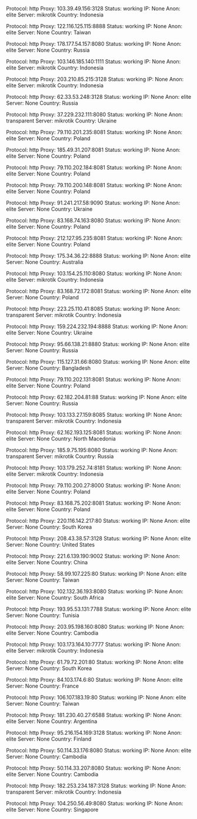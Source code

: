 Protocol: http
Proxy: 103.39.49.156:3128
Status: working
IP: None
Anon: elite
Server: mikrotik
Country: Indonesia

Protocol: http
Proxy: 122.116.125.115:8888
Status: working
IP: None
Anon: elite
Server: None
Country: Taiwan

Protocol: http
Proxy: 178.177.54.157:8080
Status: working
IP: None
Anon: elite
Server: None
Country: Russia

Protocol: http
Proxy: 103.146.185.140:1111
Status: working
IP: None
Anon: elite
Server: mikrotik
Country: Indonesia

Protocol: http
Proxy: 203.210.85.215:3128
Status: working
IP: None
Anon: elite
Server: mikrotik
Country: Indonesia

Protocol: http
Proxy: 62.33.53.248:3128
Status: working
IP: None
Anon: elite
Server: None
Country: Russia

Protocol: http
Proxy: 37.229.232.111:8080
Status: working
IP: None
Anon: transparent
Server: mikrotik
Country: Ukraine

Protocol: http
Proxy: 79.110.201.235:8081
Status: working
IP: None
Anon: elite
Server: None
Country: Poland

Protocol: http
Proxy: 185.49.31.207:8081
Status: working
IP: None
Anon: elite
Server: None
Country: Poland

Protocol: http
Proxy: 79.110.202.184:8081
Status: working
IP: None
Anon: elite
Server: None
Country: Poland

Protocol: http
Proxy: 79.110.200.148:8081
Status: working
IP: None
Anon: elite
Server: None
Country: Poland

Protocol: http
Proxy: 91.241.217.58:9090
Status: working
IP: None
Anon: elite
Server: None
Country: Ukraine

Protocol: http
Proxy: 83.168.74.163:8080
Status: working
IP: None
Anon: elite
Server: None
Country: Poland

Protocol: http
Proxy: 212.127.95.235:8081
Status: working
IP: None
Anon: elite
Server: None
Country: Poland

Protocol: http
Proxy: 175.34.36.22:8888
Status: working
IP: None
Anon: elite
Server: None
Country: Australia

Protocol: http
Proxy: 103.154.25.110:8080
Status: working
IP: None
Anon: elite
Server: mikrotik
Country: Indonesia

Protocol: http
Proxy: 83.168.72.172:8081
Status: working
IP: None
Anon: elite
Server: None
Country: Poland

Protocol: http
Proxy: 223.25.110.41:8085
Status: working
IP: None
Anon: transparent
Server: mikrotik
Country: Indonesia

Protocol: http
Proxy: 159.224.232.194:8888
Status: working
IP: None
Anon: elite
Server: None
Country: Ukraine

Protocol: http
Proxy: 95.66.138.21:8880
Status: working
IP: None
Anon: elite
Server: None
Country: Russia

Protocol: http
Proxy: 115.127.31.66:8080
Status: working
IP: None
Anon: elite
Server: None
Country: Bangladesh

Protocol: http
Proxy: 79.110.202.131:8081
Status: working
IP: None
Anon: elite
Server: None
Country: Poland

Protocol: http
Proxy: 62.182.204.81:88
Status: working
IP: None
Anon: elite
Server: None
Country: Russia

Protocol: http
Proxy: 103.133.27.159:8085
Status: working
IP: None
Anon: transparent
Server: mikrotik
Country: Indonesia

Protocol: http
Proxy: 62.162.193.125:8081
Status: working
IP: None
Anon: elite
Server: None
Country: North Macedonia

Protocol: http
Proxy: 185.9.75.195:8080
Status: working
IP: None
Anon: transparent
Server: mikrotik
Country: Russia

Protocol: http
Proxy: 103.179.252.74:8181
Status: working
IP: None
Anon: elite
Server: mikrotik
Country: Indonesia

Protocol: http
Proxy: 79.110.200.27:8000
Status: working
IP: None
Anon: elite
Server: None
Country: Poland

Protocol: http
Proxy: 83.168.75.202:8081
Status: working
IP: None
Anon: elite
Server: None
Country: Poland

Protocol: http
Proxy: 220.116.142.217:80
Status: working
IP: None
Anon: elite
Server: None
Country: South Korea

Protocol: http
Proxy: 208.43.38.57:3128
Status: working
IP: None
Anon: elite
Server: None
Country: United States

Protocol: http
Proxy: 221.6.139.190:9002
Status: working
IP: None
Anon: elite
Server: None
Country: China

Protocol: http
Proxy: 58.99.107.225:80
Status: working
IP: None
Anon: elite
Server: None
Country: Taiwan

Protocol: http
Proxy: 102.132.36.193:8080
Status: working
IP: None
Anon: elite
Server: None
Country: South Africa

Protocol: http
Proxy: 193.95.53.131:7788
Status: working
IP: None
Anon: elite
Server: None
Country: Tunisia

Protocol: http
Proxy: 203.95.198.160:8080
Status: working
IP: None
Anon: elite
Server: None
Country: Cambodia

Protocol: http
Proxy: 103.173.164.10:7777
Status: working
IP: None
Anon: elite
Server: mikrotik
Country: Indonesia

Protocol: http
Proxy: 61.79.72.201:80
Status: working
IP: None
Anon: elite
Server: None
Country: South Korea

Protocol: http
Proxy: 84.103.174.6:80
Status: working
IP: None
Anon: elite
Server: None
Country: France

Protocol: http
Proxy: 106.107.183.19:80
Status: working
IP: None
Anon: elite
Server: None
Country: Taiwan

Protocol: http
Proxy: 181.230.40.27:6588
Status: working
IP: None
Anon: elite
Server: None
Country: Argentina

Protocol: http
Proxy: 95.216.154.169:3128
Status: working
IP: None
Anon: elite
Server: None
Country: Finland

Protocol: http
Proxy: 50.114.33.176:8080
Status: working
IP: None
Anon: elite
Server: None
Country: Cambodia

Protocol: http
Proxy: 50.114.33.207:8080
Status: working
IP: None
Anon: elite
Server: None
Country: Cambodia

Protocol: http
Proxy: 182.253.234.187:3128
Status: working
IP: None
Anon: transparent
Server: mikrotik
Country: Indonesia

Protocol: http
Proxy: 104.250.56.49:8080
Status: working
IP: None
Anon: elite
Server: None
Country: Singapore

